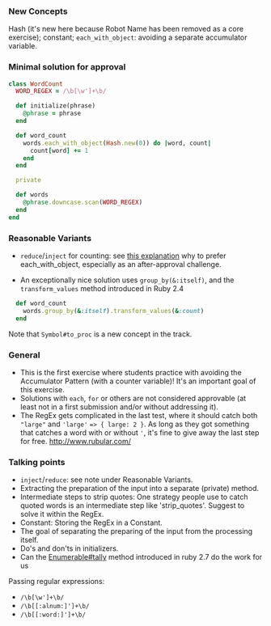 ### New Concepts

Hash (it's new here because Robot Name has been removed as a core exercise); constant; `each_with_object`: avoiding a separate accumulator variable.

### Minimal solution for approval

```ruby
class WordCount
  WORD_REGEX = /\b[\w']+\b/

  def initialize(phrase)
    @phrase = phrase
  end

  def word_count
    words.each_with_object(Hash.new(0)) do |word, count|
      count[word] += 1
    end
  end

  private

  def words
    @phrase.downcase.scan(WORD_REGEX)
  end
end
```

### Reasonable Variants

- `reduce`/`inject` for counting: see [this explanation](https://technology.customink.com/blog/2014/10/14/better-hash-injection-using-each-with-object/) why to prefer each_with_object, especially as an after-approval challenge.

- An exceptionally nice solution uses `group_by(&:itself)`, and the `transform_values` method introduced in Ruby 2.4

```ruby
  def word_count
    words.group_by(&:itself).transform_values(&:count)
  end
```
Note that `Symbol#to_proc` is a new concept in the track.

### General

- This is the first exercise where students practice with avoiding the Accumulator Pattern (with a counter variable)! It's an important goal of this exercise.
- Solutions with `each`, `for` or others are not considered approvable (at least not in a first submission and/or without addressing it).
- The RegEx gets complicated in the last test, where it should catch both `"large"` and `'large'` `=> { large: 2 }`.
As long as they got something that catches a word with or without `'`, it's fine to give away the last step for free.
http://www.rubular.com/

### Talking points

- `inject`/`reduce`: see note under Reasonable Variants.
- Extracting the preparation of the input into a separate (private) method.
- Intermediate steps to strip quotes: One strategy people use to catch quoted words is an intermediate step like 'strip_quotes'. Suggest to solve it within the RegEx.
- Constant: Storing the RegEx in a Constant.
- The goal of separating the preparing of the input from the processing itself.
- Do's and don'ts in initializers.
- Can the [Enumerable#tally](https://ruby-doc.org/core-2.7.2/Enumerable.html#method-i-tally) method introduced in ruby 2.7 do the work for us

Passing regular expressions:
- `/\b[\w']+\b/`
- `/\b[[:alnum:]']+\b/`
- `/\b[[:word:]']+\b/`

